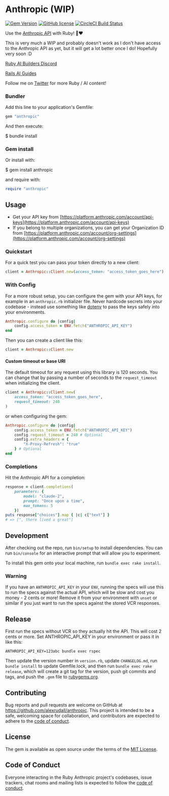 # Anthropic (WIP)

[![Gem Version](https://badge.fury.io/rb/anthropic.svg)](https://badge.fury.io/rb/anthropic)
[![GitHub license](https://img.shields.io/badge/license-MIT-blue.svg)](https://github.com/alexrudall/anthropic/blob/main/LICENSE.txt)
[![CircleCI Build Status](https://circleci.com/gh/alexrudall/anthropic.svg?style=shield)](https://circleci.com/gh/alexrudall/anthropic)

Use the [Anthropic API](https://anthropic.com/blog/anthropic-api/) with Ruby! 🤖❤️

This is very much a WIP and probably doesn't work as I don't have access to the Anthropic API as yet, but it will get a lot better once I do! Hopefully very soon :D

[Ruby AI Builders Discord](https://discord.gg/k4Uc224xVD)

[Rails AI Guides](https://railsai.com)

Follow me on [Twitter](https://twitter.com/alexrudall) for more Ruby / AI content!

### Bundler

Add this line to your application's Gemfile:

```ruby
gem "anthropic"
```

And then execute:

$ bundle install

### Gem install

Or install with:

$ gem install anthropic

and require with:

```ruby
require "anthropic"
```

## Usage

- Get your API key from [https://platform.anthropic.com/account/api-keys](https://platform.anthropic.com/account/api-keys)
- If you belong to multiple organizations, you can get your Organization ID from [https://platform.anthropic.com/account/org-settings](https://platform.anthropic.com/account/org-settings)

### Quickstart

For a quick test you can pass your token directly to a new client:

```ruby
client = Anthropic::Client.new(access_token: "access_token_goes_here")
```

### With Config

For a more robust setup, you can configure the gem with your API keys, for example in an `anthropic.rb` initializer file. Never hardcode secrets into your codebase - instead use something like [dotenv](https://github.com/motdotla/dotenv) to pass the keys safely into your environments.

```ruby
Anthropic.configure do |config|
    config.access_token = ENV.fetch("ANTHROPIC_API_KEY")
end
```

Then you can create a client like this:

```ruby
client = Anthropic::Client.new
```

#### Custom timeout or base URI

The default timeout for any request using this library is 120 seconds. You can change that by passing a number of seconds to the `request_timeout` when initializing the client.

```ruby
client = Anthropic::Client.new(
    access_token: "access_token_goes_here",
    request_timeout: 240
)
```

or when configuring the gem:

```ruby
Anthropic.configure do |config|
    config.access_token = ENV.fetch("ANTHROPIC_API_KEY")
    config.request_timeout = 240 # Optional
    config.extra_headers = {
        "X-Proxy-Refresh": "true"
    } # Optional
end
```

### Completions

Hit the Anthropic API for a completion:

```ruby
response = client.completions(
    parameters: {
        model: "claude-2",
        prompt: "Once upon a time",
        max_tokens: 5
    })
puts response["choices"].map { |c| c["text"] }
# => [", there lived a great"]
```

## Development

After checking out the repo, run `bin/setup` to install dependencies. You can run `bin/console` for an interactive prompt that will allow you to experiment.

To install this gem onto your local machine, run `bundle exec rake install`.

### Warning

If you have an `ANTHROPIC_API_KEY` in your `ENV`, running the specs will use this to run the specs against the actual API, which will be slow and cost you money - 2 cents or more! Remove it from your environment with `unset` or similar if you just want to run the specs against the stored VCR responses.

## Release

First run the specs without VCR so they actually hit the API. This will cost 2 cents or more. Set ANTHROPIC_API_KEY in your environment or pass it in like this:

```
ANTHROPIC_API_KEY=123abc bundle exec rspec
```

Then update the version number in `version.rb`, update `CHANGELOG.md`, run `bundle install` to update Gemfile.lock, and then run `bundle exec rake release`, which will create a git tag for the version, push git commits and tags, and push the `.gem` file to [rubygems.org](https://rubygems.org).

## Contributing

Bug reports and pull requests are welcome on GitHub at <https://github.com/alexrudall/anthropic>. This project is intended to be a safe, welcoming space for collaboration, and contributors are expected to adhere to the [code of conduct](https://github.com/alexrudall/anthropic/blob/main/CODE_OF_CONDUCT.md).

## License

The gem is available as open source under the terms of the [MIT License](https://opensource.org/licenses/MIT).

## Code of Conduct

Everyone interacting in the Ruby Anthropic project's codebases, issue trackers, chat rooms and mailing lists is expected to follow the [code of conduct](https://github.com/alexrudall/anthropic/blob/main/CODE_OF_CONDUCT.md).
